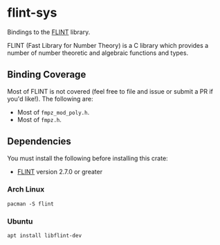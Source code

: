 # flint-sys

Bindings to the [FLINT](http://flintlib.org/) library.

FLINT (Fast Library for Number Theory) is a C library which provides a number
of number theoretic and algebraic functions and types.

## Binding Coverage

Most of FLINT is not covered (feel free to file and issue or submit a PR if
you'd like!). The following are:

   * Most of `fmpz_mod_poly.h`.
   * Most of `fmpz.h`.

## Dependencies

You must install the following before installing this crate:

   * [FLINT](http://flintlib.org/) version 2.7.0 or greater

### Arch Linux

```
pacman -S flint
```

### Ubuntu

```
apt install libflint-dev
```
